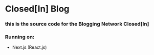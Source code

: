 # Closed[In] Blog
### this is the source code for the Blogging Network Closed[In]

### Running on:
- Next.js (React.js)